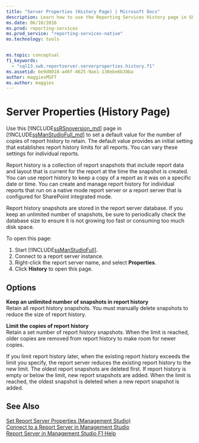 ```yaml
---
title: "Server Properties (History Page) | Microsoft Docs"
description: Learn how to use the Reporting Services History page in SQL Server Management Studio to set a default value for the number of copies of report history to retain.
ms.date: 06/10/2016
ms.prod: reporting-services
ms.prod_service: "reporting-services-native"
ms.technology: tools


ms.topic: conceptual
f1_keywords: 
  - "sql13.swb.reportserver.serverproperties.history.f1"
ms.assetid: be9d8018-a46f-4625-9ae1-138ebe6b38ba
author: maggiesMSFT
ms.author: maggies
---
```

# Server Properties (History Page)
  Use this [!INCLUDE[ssRSnoversion_md](../../includes/ssrsnoversion-md.md)] page in [!INCLUDE[ssManStudioFull_md](../../includes/ssmanstudiofull-md.md)] to set a default value for the number of copies of report history to retain. The default value provides an initial setting that establishes report history limits for all reports. You can vary these settings for individual reports.  
  
 Report history is a collection of report snapshots that include report data and layout that is current for the report at the time the snapshot is created. You can use report history to keep a copy of a report as it was on a specific date or time. You can create and manage report history for individual reports that run on a native mode report server or a report server that is configured for SharePoint integrated mode.  
  
 Report history snapshots are stored in the report server database. If you keep an unlimited number of snapshots, be sure to periodically check the database size to ensure it is not growing too fast or consuming too much disk space.  
  
 To open this page:
 1) Start [!INCLUDE[ssManStudioFull](../../includes/ssmanstudiofull-md.md)].
 2) Connect to a report server instance.
 3) Right-click the report server name, and select **Properties**.
 4) Click **History** to open this page.  
  
## Options  
 **Keep an unlimited number of snapshots in report history**  
 Retain all report history snapshots. You must manually delete snapshots to reduce the size of report history.  
  
 **Limit the copies of report history**  
 Retain a set number of report history snapshots. When the limit is reached, older copies are removed from report history to make room for newer copies.  
  
 If you limit report history later, when the existing report history exceeds the limit you specify, the report server reduces the existing report history to the new limit. The oldest report snapshots are deleted first. If report history is empty or below the limit, new report snapshots are added. When the limit is reached, the oldest snapshot is deleted when a new report snapshot is added.  
  
## See Also  
 [Set Report Server Properties &#40;Management Studio&#41;](../../reporting-services/tools/set-report-server-properties-management-studio.md)   
 [Connect to a Report Server in Management Studio](../../reporting-services/tools/connect-to-a-report-server-in-management-studio.md)   
 [Report Server in Management Studio F1 Help](../../reporting-services/tools/report-server-in-management-studio-f1-help.md)  
  
  
